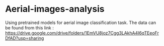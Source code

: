 # Aerial-images-analysis

Using pretrained models for aerial image classification task. 
The data can be found from this link  : https://drive.google.com/drive/folders/1EmVU8joz7Cgg3LAkhA4I6qTEeoFrDfAD?usp=sharing

